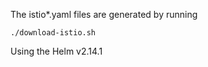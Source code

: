 The istio\*.yaml files are generated by running

```
./download-istio.sh
```

Using the Helm v2.14.1
